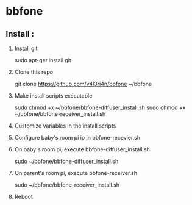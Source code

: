 # bbfone

Install :
---------

1. Install git

    sudo apt-get install git

2. Clone this repo

    git clone https://github.com/v4l3ri4n/bbfone ~/bbfone
    
3. Make install scripts executable

    sudo chmod +x ~/bbfone/bbfone-diffuser_install.sh
    sudo chmod +x ~/bbfone/bbfone-receiver_install.sh

4. Customize variables in the install scripts

5. Configure baby's room pi ip in bbfone-recevier.sh

6. On baby's room pi, execute bbfone-diffuser_install.sh

    sudo ~/bbfone/bbfone-diffuser_install.sh

7. On parent's room pi, execute bbfone-receiver.sh

    sudo ~/bbfone/bbfone-receiver_install.sh

8. Reboot